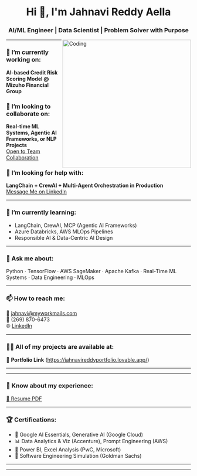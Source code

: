 <h1 align="center">Hi 👋, I'm Jahnavi Reddy Aella</h1>
<h3 align="center">AI/ML Engineer | Data Scientist | Problem Solver with Purpose</h3>

<img align="right" alt="Coding" width="350" src="https://cdn.dribbble.com/users/1162077/screenshots/3848914/programmer.gif">

---

### 🔭 I’m currently working on:
**AI-based Credit Risk Scoring Model @ Mizuho Financial Group**  


### 👯 I’m looking to collaborate on:
**Real-time ML Systems, Agentic AI Frameworks, or NLP Projects**  
[Open to Team Collaboration]()

### 🤝 I’m looking for help with:
**LangChain + CrewAI + Multi-Agent Orchestration in Production**  
[Message Me on LinkedIn](https://www.linkedin.com/in/jahnavireddyaella)

---

### 🌱 I’m currently learning:
- LangChain, CrewAI, MCP (Agentic AI Frameworks)
- Azure Databricks, AWS MLOps Pipelines
- Responsible AI & Data-Centric AI Design

---

### 💬 Ask me about:
Python · TensorFlow · AWS SageMaker · Apache Kafka · Real-Time ML Systems · Data Engineering · MLOps

---

### 📫 How to reach me:
📧 jahnavi@myworkmails.com  
📱 (269) 870-6473  
🌐 [LinkedIn](https://www.linkedin.com/in/jahnavireddyaella)

---

### 👨‍💻 All of my projects are available at:
🔗 **Portfolio Link** (https://jahnavireddyportfolio.lovable.app/)

---


---

### 📄 Know about my experience:
[📑 Resume PDF](https://forage-uploads-prod.s3.amazonaws.com/completion-certificates/4sLyCPgmsy8DA6Dh3/a87GpgE6tiku7q3gu_4sLyCPgmsy8DA6Dh3_4f8w6mDpEgLYZAiHm_1738405041469_completion_certificate.pdf)

---

### 🏆 Certifications:
- 🧠 Google AI Essentials, Generative AI (Google Cloud)
- 📊 Data Analytics & Viz (Accenture), Prompt Engineering (AWS)
- 🧮 Power BI, Excel Analysis (PwC, Microsoft)
- 🔧 Software Engineering Simulation (Goldman Sachs)

---



---

<p align="center">
  <img src="https://github-readme-stats.vercel.app/api/top-langs/?username=yourusername&layout=c

